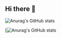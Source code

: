 ## Hi there 👋


![Anurag's GitHub stats](https://github-readme-stats.vercel.app/api?username=javad1991&show_icons=true&theme=radical)



[![Anurag's GitHub stats](https://github-readme-stats.vercel.app/api?username=javad1991)

